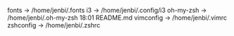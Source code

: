 
fonts -> /home/jenbi/.fonts
i3 -> /home/jenbi/.config/i3
oh-my-zsh -> /home/jenbi/.oh-my-zsh
18:01 README.md
vimconfig -> /home/jenbi/.vimrc
zshconfig -> /home/jenbi/.zshrc
